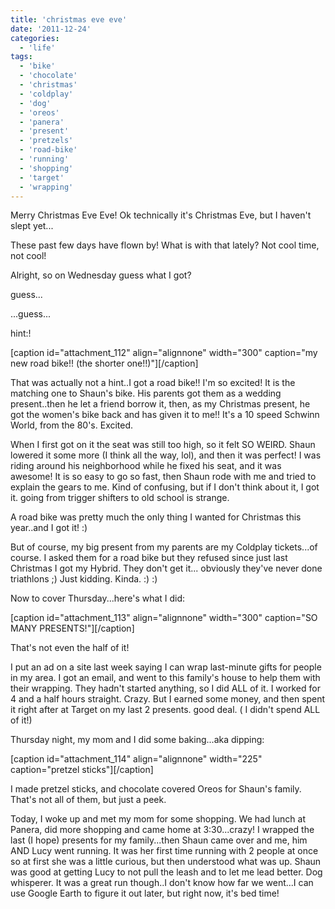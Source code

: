 ```yaml
---
title: 'christmas eve eve'
date: '2011-12-24'
categories:
  - 'life'
tags:
  - 'bike'
  - 'chocolate'
  - 'christmas'
  - 'coldplay'
  - 'dog'
  - 'oreos'
  - 'panera'
  - 'present'
  - 'pretzels'
  - 'road-bike'
  - 'running'
  - 'shopping'
  - 'target'
  - 'wrapping'
---
```


Merry Christmas Eve Eve! Ok technically it's Christmas Eve, but I haven't slept yet...

These past few days have flown by! What is with that lately? Not cool time, not cool!

Alright, so on Wednesday guess what I got?

guess...

...guess...

hint:!

\[caption id="attachment_112" align="alignnone" width="300" caption="my new road bike!! (the shorter one!!)"\]\[/caption\]

That was actually not a hint..I got a road bike!! I'm so excited! It is the matching one to Shaun's bike. His parents got them as a wedding present..then he let a friend borrow it, then, as my Christmas present, he got the women's bike back and has given it to me!! It's a 10 speed Schwinn World, from the 80's. Excited.

When I first got on it the seat was still too high, so it felt SO WEIRD. Shaun lowered it some more (I think all the way, lol), and then it was perfect! I was riding around his neighborhood while he fixed his seat, and it was awesome! It is so easy to go so fast, then Shaun rode with me and tried to explain the gears to me. Kind of confusing, but if I don't think about it, I got it. going from trigger shifters to old school is strange.

A road bike was pretty much the only thing I wanted for Christmas this year..and I got it! :)

But of course, my big present from my parents are my Coldplay tickets...of course. I asked them for a road bike but they refused since just last Christmas I got my Hybrid. They don't get it... obviously they've never done triathlons ;) Just kidding. Kinda. :) :)

Now to cover Thursday...here's what I did:

\[caption id="attachment_113" align="alignnone" width="300" caption="SO MANY PRESENTS!"\]\[/caption\]

That's not even the half of it!

I put an ad on a site last week saying I can wrap last-minute gifts for people in my area. I got an email, and went to this family's house to help them with their wrapping. They hadn't started anything, so I did ALL of it. I worked for 4 and a half hours straight. Crazy. But I earned some money, and then spent it right after at Target on my last 2 presents. good deal. ( I didn't spend ALL of it!)

Thursday night, my mom and I did some baking...aka dipping:

\[caption id="attachment_114" align="alignnone" width="225" caption="pretzel sticks"\]\[/caption\]

I made pretzel sticks, and chocolate covered Oreos for Shaun's family. That's not all of them, but just a peek.

Today, I woke up and met my mom for some shopping. We had lunch at Panera, did more shopping and came home at 3:30...crazy! I wrapped the last (I hope) presents for my family...then Shaun came over and me, him AND Lucy went running. It was her first time running with 2 people at once so at first she was a little curious, but then understood what was up. Shaun was good at getting Lucy to not pull the leash and to let me lead better. Dog whisperer. It was a great run though..I don't know how far we went...I can use Google Earth to figure it out later, but right now, it's bed time!
